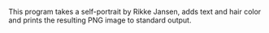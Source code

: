 This program takes a self-portrait by Rikke Jansen, adds text and hair color
and prints the resulting PNG image to standard output.
